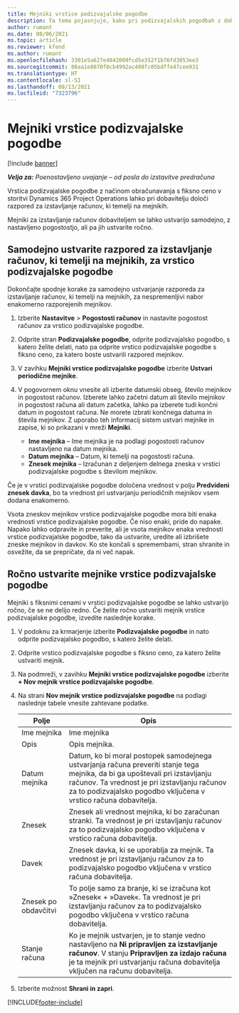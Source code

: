 ```yaml
---
title: Mejniki vrstice podizvajalske pogodbe
description: Ta tema pojasnjuje, kako pri podizvajalskih pogodbah z dobaviteljem ustvarite in vzdržujete razpored za izstavljanje računov, ki temelji na mejnikih.
author: rumant
ms.date: 08/06/2021
ms.topic: article
ms.reviewer: kfend
ms.author: rumant
ms.openlocfilehash: 3301e5a627e4842009fcd5e352f1b76fd3053ee3
ms.sourcegitcommit: 80aa1e8070f0cb4992ac408fc05bdffe47cee931
ms.translationtype: HT
ms.contentlocale: sl-SI
ms.lasthandoff: 08/13/2021
ms.locfileid: "7323796"
---
```

# <a name="subcontract-line-milestones"></a>Mejniki vrstice podizvajalske pogodbe

[!include [banner](../../includes/dataverse-preview.md)]

_**Velja za:** Poenostavljeno uvajanje – od posla do izstavitve predračuna_

Vrstica podizvajalske pogodbe z načinom obračunavanja s fiksno ceno v storitvi Dynamics 365 Project Operations lahko pri dobavitelju določi razpored za izstavljanje računov, ki temelji na mejnikih.

Mejniki za izstavljanje računov dobaviteljem se lahko ustvarijo samodejno, z nastavljeno pogostostjo, ali pa jih ustvarite ročno.

## <a name="automatically-create-a-milestone-based-invoice-schedule-for-a-subcontract-line"></a>Samodejno ustvarite razpored za izstavljanje računov, ki temelji na mejnikih, za vrstico podizvajalske pogodbe

Dokončajte spodnje korake za samodejno ustvarjanje razporeda za izstavljanje računov, ki temelji na mejnikih, za nespremenljivi nabor enakomerno razporejenih mejnikov.

1. Izberite **Nastavitve** > **Pogostosti računov** in nastavite pogostost računov za vrstico podizvajalske pogodbe.
2. Odprite stran **Podizvajalske pogodbe**, odprite podizvajalsko pogodbo, s katero želite delati, nato pa odprite vrstico podizvajalske pogodbe s fiksno ceno, za katero boste ustvarili razpored mejnikov.
3. V zavihku **Mejniki vrstice podizvajalske pogodbe** izberite **Ustvari periodične mejnike**.
4. V pogovornem oknu vnesite ali izberite datumski obseg, število mejnikov in pogostost računov. Izberete lahko začetni datum ali število mejnikov in pogostost računa ali datum začetka, lahko pa izberete tudi končni datum in pogostost računa. Ne morete izbrati končnega datuma in števila mejnikov.
Z uporabo teh informacij sistem ustvari mejnike in zapise, ki so prikazani v mreži **Mejniki**.

   - **Ime mejnika** – Ime mejnika je na podlagi pogostosti računov nastavljeno na datum mejnika.
   - **Datum mejnika** – Datum, ki temelji na pogostosti računa.
   - **Znesek mejnika** – Izračunan z deljenjem delnega zneska v vrstici podizvajalske pogodbe s številom mejnikov.

Če je v vrstici podizvajalske pogodbe določena vrednost v polju **Predvideni znesek davka**, bo ta vrednost pri ustvarjanju periodičnih mejnikov vsem dodana enakomerno.

Vsota zneskov mejnikov vrstice podizvajalske pogodbe mora biti enaka vrednosti vrstice podizvajalske pogodbe. Če niso enaki, pride do napake. Napako lahko odpravite in preverite, ali je vsota mejnikov enaka vrednosti vrstice podizvajalske pogodbe, tako da ustvarite, uredite ali izbrišete zneske mejnikov in davkov. Ko ste končali s spremembami, stran shranite in osvežite, da se prepričate, da ni več napak.

## <a name="manually-create-subcontract-line-milestones"></a>Ročno ustvarite mejnike vrstice podizvajalske pogodbe

Mejniki s fiksnimi cenami v vrstici podizvajalske pogodbe se lahko ustvarijo ročno, če se ne delijo redno. Če želite ročno ustvariti mejnik vrstice podizvajalske pogodbe, izvedite naslednje korake.

1. V podoknu za krmarjenje izberite **Podizvajalske pogodbe** in nato odprite podizvajalsko pogodbo, s katero želite delati.
2. Odprite vrstico podizvajalske pogodbe s fiksno ceno, za katero želite ustvariti mejnik.
3. Na podmreži, v zavihku **Mejniki vrstice podizvajalske pogodbe** izberite **+ Nov mejnik vrstice podizvajalske pogodbe**.
4. Na strani **Nov mejnik vrstice podizvajalske pogodbe** na podlagi naslednje tabele vnesite zahtevane podatke.

    | Polje | Opis |
    | --- | --- |
    | Ime mejnika | Ime mejnika |
    | Opis | Opis mejnika.  |
    | Datum mejnika | Datum, ko bi moral postopek samodejnega ustvarjanja računa preveriti stanje tega mejnika, da bi ga upoštevali pri izstavljanju računov. Ta vrednost je pri izstavljanju računov za to podizvajalsko pogodbo vključena v vrstico računa dobavitelja. |
    | Znesek | Znesek ali vrednost mejnika, ki bo zaračunan stranki. Ta vrednost je pri izstavljanju računov za to podizvajalsko pogodbo vključena v vrstico računa dobavitelja. |
    | Davek | Znesek davka, ki se uporablja za mejnik. Ta vrednost je pri izstavljanju računov za to podizvajalsko pogodbo vključena v vrstico računa dobavitelja. |
    | Znesek po obdavčitvi | To polje samo za branje, ki se izračuna kot »Znesek« + »Davek«. Ta vrednost je pri izstavljanju računov za to podizvajalsko pogodbo vključena v vrstico računa dobavitelja. |
    | Stanje računa | Ko je mejnik ustvarjen, je to stanje vedno nastavljeno na **Ni pripravljen za izstavljanje računov**.  V stanju **Pripravljen za izdajo računa** je ta mejnik pri ustvarjanju računa dobavitelja vključen na računu dobavitelja. |

5. Izberite možnost **Shrani in zapri**.


[!INCLUDE[footer-include](../../includes/footer-banner.md)]
